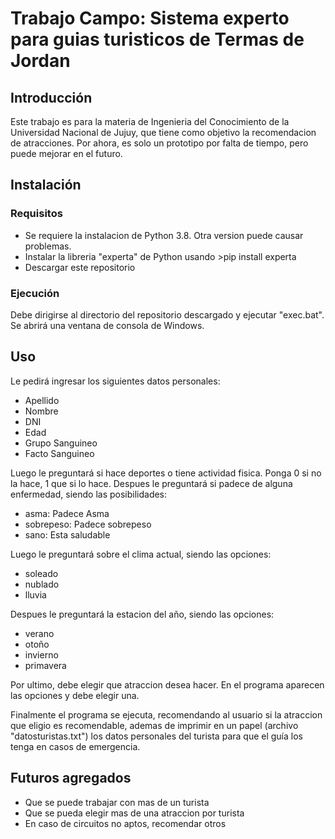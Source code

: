 # Trabajo Campo: Sistema experto para guias turisticos de Termas de Jordan
## Introducción
Este trabajo es para la materia de Ingenieria del Conocimiento de la Universidad Nacional de Jujuy, que tiene como objetivo la recomendacion de atracciones.
Por ahora, es solo un  prototipo por falta de tiempo, pero puede mejorar en el futuro.

## Instalación
### Requisitos
* Se requiere la instalacion de Python 3.8. Otra version puede causar problemas.
* Instalar la libreria "experta" de Python usando >pip install experta
* Descargar este repositorio

### Ejecución
Debe dirigirse al directorio del repositorio descargado y ejecutar "exec.bat". Se abrirá una ventana de consola de Windows.

## Uso
Le pedirá ingresar los siguientes datos personales:
* Apellido
* Nombre
* DNI
* Edad
* Grupo Sanguineo
* Facto Sanguineo

Luego le preguntará si hace deportes o tiene actividad fisica. Ponga 0 si no la hace, 1 que si lo hace.
Despues le preguntará si padece de alguna enfermedad, siendo las posibilidades:
* asma: Padece Asma
* sobrepeso: Padece sobrepeso
* sano: Esta saludable

Luego le preguntará sobre el clima actual, siendo las opciones:
* soleado
* nublado
* lluvia

Despues le preguntará la estacion del año, siendo las opciones:
* verano
* otoño
* invierno
* primavera

Por ultimo, debe elegir que atraccion desea hacer. En el programa aparecen las opciones y debe elegir una.

Finalmente el programa se ejecuta, recomendando al usuario si la atraccion que eligio es recomendable, ademas de imprimir en un papel (archivo "datosturistas.txt") los datos personales del turista para que el guía los tenga en casos de emergencia.

## Futuros agregados
* Que se puede trabajar con mas de un turista
* Que se pueda elegir mas de una atraccion por turista
* En caso de circuitos no aptos, recomendar otros
